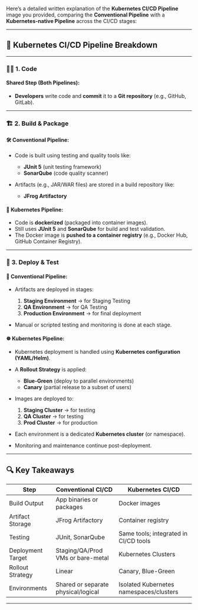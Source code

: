 Here’s a detailed written explanation of the **Kubernetes CI/CD Pipeline** image you provided, comparing the **Conventional Pipeline** with a **Kubernetes-native Pipeline** across the CI/CD stages:

---

## 🔁 Kubernetes CI/CD Pipeline Breakdown

---

### 🧑‍💻 **1. Code**

#### Shared Step (Both Pipelines):

* **Developers** write code and **commit** it to a **Git repository** (e.g., GitHub, GitLab).

---

### 🏗️ **2. Build & Package**

#### 🛠️ Conventional Pipeline:

* Code is built using testing and quality tools like:

  * **JUnit 5** (unit testing framework)
  * **SonarQube** (code quality scanner)
* Artifacts (e.g., JAR/WAR files) are stored in a build repository like:

  * **JFrog Artifactory**

#### 🐳 Kubernetes Pipeline:

* Code is **dockerized** (packaged into container images).
* Still uses **JUnit 5** and **SonarQube** for build and test validation.
* The Docker image is **pushed to a container registry** (e.g., Docker Hub, GitHub Container Registry).

---

### 🚀 **3. Deploy & Test**

#### 🧪 Conventional Pipeline:

* Artifacts are deployed in stages:

  1. **Staging Environment** → for Staging Testing
  2. **QA Environment** → for QA Testing
  3. **Production Environment** → for final deployment
* Manual or scripted testing and monitoring is done at each stage.

#### ☸️ Kubernetes Pipeline:

* Kubernetes deployment is handled using **Kubernetes configuration (YAML/Helm)**.

* A **Rollout Strategy** is applied:

  * **Blue-Green** (deploy to parallel environments)
  * **Canary** (partial release to a subset of users)

* Images are deployed to:

  1. **Staging Cluster** → for testing
  2. **QA Cluster** → for testing
  3. **Prod Cluster** → for production

* Each environment is a dedicated **Kubernetes cluster** (or namespace).

* Monitoring and maintenance continue post-deployment.

---

## 🔍 Key Takeaways

| Step              | Conventional CI/CD                  | Kubernetes CI/CD                        |
| ----------------- | ----------------------------------- | --------------------------------------- |
| Build Output      | App binaries or packages            | Docker images                           |
| Artifact Storage  | JFrog Artifactory                   | Container registry                      |
| Testing           | JUnit, SonarQube                    | Same tools; integrated in CI/CD tools   |
| Deployment Target | Staging/QA/Prod VMs or bare-metal   | Kubernetes Clusters                     |
| Rollout Strategy  | Linear                              | Canary, Blue-Green                      |
| Environments      | Shared or separate physical/logical | Isolated Kubernetes namespaces/clusters |

---

